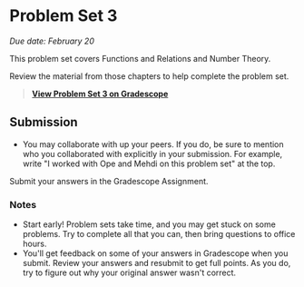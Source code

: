 # Problem Set 3

_Due date: February 20_

This problem set covers Functions and Relations and Number Theory.

Review the material from those chapters to help complete the problem set.

> **[View Problem Set 3 on Gradescope](https://www.gradescope.com/courses/498228/assignments/2588705)**

## Submission

- You may collaborate with up your peers. If you do, be sure to mention who you 
  collaborated with explicitly in your submission. For example, write "I worked
  with Ope and Mehdi on this problem set" at the top.

Submit your answers in the Gradescope Assignment.


### Notes
- Start early! Problem sets take time, and you may get stuck on some problems.
    Try to complete all that you can, then bring questions to office hours.
- You'll get feedback on some of your answers in Gradescope when you submit.
    Review your answers and resubmit to get full points. As you do, try to
    figure out why your original answer wasn't correct.
